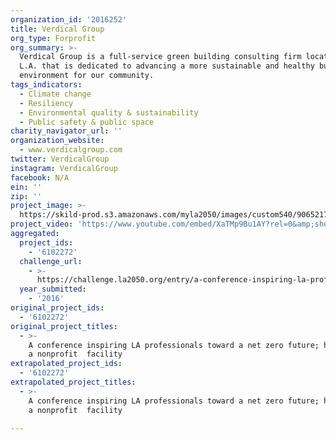 ```yaml
---
organization_id: '2016252'
title: Verdical Group
org_type: Forprofit
org_summary: >-
  Verdical Group is a full-service green building consulting firm located in
  L.A. that is dedicated to advancing a more sustainable and healthy built
  environment for our community.
tags_indicators:
  - Climate change
  - Resiliency
  - Environmental quality & sustainability
  - Public safety & public space
charity_navigator_url: ''
organization_website:
  - www.verdicalgroup.com
twitter: VerdicalGroup
instagram: VerdicalGroup
facebook: N/A
ein: ''
zip: ''
project_image: >-
  https://skild-prod.s3.amazonaws.com/myla2050/images/custom540/9065217005741-team88.jpg
project_video: 'https://www.youtube.com/embed/XaTMp9Bu1AY?rel=0&amp;showinfo=0'
aggregated:
  project_ids:
    - '6102272'
  challenge_url:
    - >-
      https://challenge.la2050.org/entry/a-conference-inspiring-la-professionals-toward-a-net-zero-future-hosted-at-a-nonprofit-facility
  year_submitted:
    - '2016'
original_project_ids:
  - '6102272'
original_project_titles:
  - >-
    A conference inspiring LA professionals toward a net zero future; hosted at
    a nonprofit  facility
extrapolated_project_ids:
  - '6102272'
extrapolated_project_titles:
  - >-
    A conference inspiring LA professionals toward a net zero future; hosted at
    a nonprofit  facility

---
```

